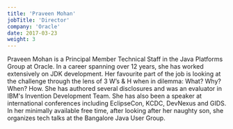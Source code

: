 ```yaml
---
title: 'Praveen Mohan'
jobTitle: 'Director'
company: 'Oracle'
date: 2017-03-23
weight: 3
---
```


Praveen Mohan is a Principal Member Technical Staff in the Java Platforms Group at Oracle. In a career spanning over 12 years, she has worked extensively on JDK development. Her favourite part of the job is looking at the challenge through the lens of 3 W’s & H when in dilemma: What? Why? When? How. She has authored several disclosures and was an evaluator in IBM's Invention Development Team. She has also been a speaker at international conferences including EclipseCon, KCDC, DevNexus and GIDS. 
In her minimally available free time, after looking after her naughty son, she organizes tech talks at the Bangalore Java User Group.
